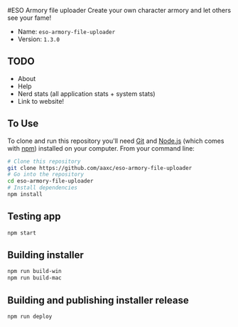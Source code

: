 #ESO Armory file uploader
Create your own character armory and let others see your fame!

- Name: `eso-armory-file-uploader`
- Version: `1.3.0`

## TODO

- About
- Help
- Nerd stats (all application stats + system stats)
- Link to website!

## To Use

To clone and run this repository you'll need [Git](https://git-scm.com) and [Node.js](https://nodejs.org/en/download/) (which comes with [npm](http://npmjs.com)) installed on your computer. From your command line:

```bash
# Clone this repository
git clone https://github.com/aaxc/eso-armory-file-uploader
# Go into the repository
cd eso-armory-file-uploader
# Install dependencies
npm install
```

## Testing app

```bash
npm start
```

## Building installer

```bash
npm run build-win
npm run build-mac
```

## Building and publishing installer release

```bash
npm run deploy
```
